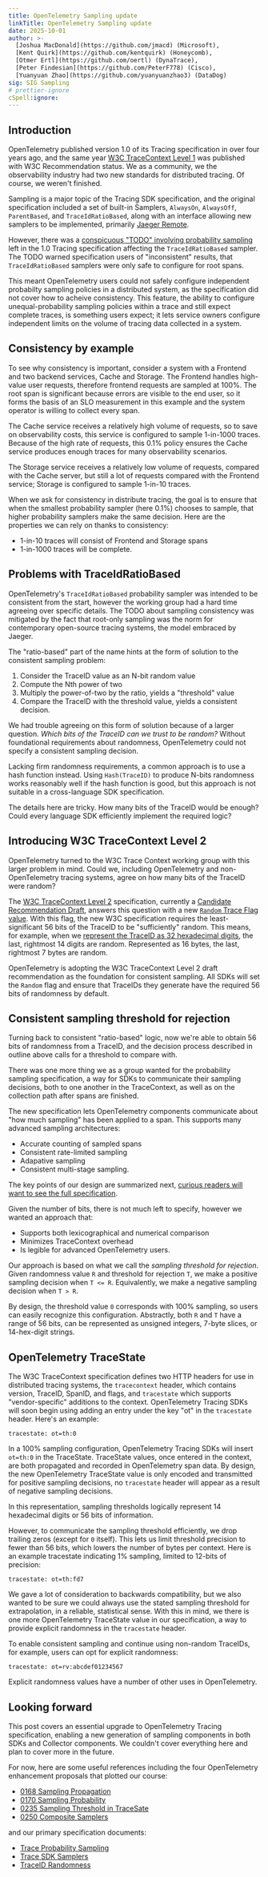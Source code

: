 ```yaml
---
title: OpenTelemetry Sampling update
linkTitle: OpenTelemetry Sampling update
date: 2025-10-01
author: >-
  [Joshua MacDonald](https://github.com/jmacd) (Microsoft),
  [Kent Quirk](https://github.com/kentquirk) (Honeycomb),
  [Otmer Ertl](https://github.com/oertl) (DynaTrace),
  [Peter Findesian](https://github.com/PeterF778) (Cisco),
  [Yuanyuan Zhao](https://github.com/yuanyuanzhao3) (DataDog)
sig: SIG Sampling
# prettier-ignore
cSpell:ignore:
---
```


## Introduction

OpenTelemetry published version 1.0 of its Tracing specification in
over four years ago, and the same year [W3C TraceContext Level
1][TRACECONTEXT1] was published with W3C Recommendation status. We as
a community, we the observability industry had two new standards for
distributed tracing. Of course, we weren't finished.

[TRACECONTEXT1]: https://www.w3.org/TR/trace-context-1
[TRACECONTEXT2]: https://www.w3.org/TR/trace-context-2
[JAEGERREMOTE]: https://www.jaegertracing.io/docs/1.22/architecture/sampling/

Sampling is a major topic of the Tracing SDK specification, and the
original specification included a set of built-in Samplers,
`AlwaysOn`, `AlwaysOff`, `ParentBased`, and `TraceIdRatioBased`,
along with an interface allowing new samplers to be implemented,
primarily [Jaeger Remote][JAEGERREMOTE].

However, there was a [conspicuous "TODO" involving probability
sampling](https://github.com/open-telemetry/opentelemetry-specification/issues/1413)
left in the 1.0 Tracing specification affecting the
`TraceIdRatioBased` sampler.  The TODO warned specification users of
"inconsistent" results, that `TraceIdRatioBased` samplers were only
safe to configure for root spans.

This meant OpenTelemetry users could not safely configure independent
probabilty sampling policies in a distributed system, as the
specification did not cover how to acheive consistency. This feature,
the ability to configure unequal-probability sampling policies within
a trace and still expect complete traces, is something users expect;
it lets service owners configure independent limits on the volume of
tracing data collected in a system.

## Consistency by example

To see why consistency is important, consider a system with a Frontend
and two backend services, Cache and Storage. The Frontend handles
high-value user requests, therefore frontend requests are sampled at
100%. The root span is significant because errors are visible to the
end user, so it forms the basis of an SLO measurement in this example
and the system operator is willing to collect every span.

The Cache service receives a relatively high volume of requests, so to
save on observability costs, this service is configured to sample
1-in-1000 traces.  Because of the high rate of requests, this 0.1%
policy ensures the Cache service produces enough traces for many
observability scenarios.

The Storage service receives a relatively low volume of requests,
compared with the Cache server, but still a lot of requests compared
with the Frontend service; Storage is configured to sample 1-in-10
traces.

When we ask for consistency in distribute tracing, the goal is to
ensure that when the smallest probability sampler (here 0.1%) chooses
to sample, that higher probability samplers make the same
decision. Here are the properties we can rely on thanks to
consistency:

- 1-in-10 traces will consist of Frontend and Storage spans
- 1-in-1000 traces will be complete.

## Problems with TraceIdRatioBased

OpenTelemetry's `TraceIdRatioBased` probability sampler was intended
to be consistent from the start, however the working group had a hard
time agreeing over specific details.  The TODO about sampling
consistency was mitigated by the fact that root-only sampling was the
norm for contemporary open-source tracing systems, the model embraced
by Jaeger.

The "ratio-based" part of the name hints at the form of solution to
the consistent sampling problem:

1. Consider the TraceID value as an N-bit random value
2. Compute the Nth power of two
3. Multiply the power-of-two by the ratio, yields a "threshold" value
4. Compare the TraceID with the threshold value, yields a consistent decision.

We had trouble agreeing on this form of solution because of a larger
question. *Which bits of the TraceID can we trust to be random?*
Without foundational requirements about randomness, OpenTelemetry
could not specify a consistent sampling decision.

Lacking firm randomness requirements, a common approach is to use a
hash function instead. Using `Hash(TraceID)` to produce N-bits
randomness works reasonably well if the hash function is good, but
this approach is not suitable in a cross-language SDK specification.

The details here are tricky. How many bits of the TraceID would be
enough? Could every language SDK efficiently implement the required
logic?

## Introducing W3C TraceContext Level 2

OpenTelemetry turned to the W3C Trace Context working group with this
larger problem in mind. Could we, including OpenTelemetry and
non-OpenTelemetry tracing systems, agree on how many bits of the
TraceID were random?

The [W3C TraceContext Level 2](https://www.w3.org/TR/trace-context-2/)
specification, currently a [Candidate Recommendation
Draft](https://www.w3.org/standards/types/#x4-2-1-candidate-recommendation-draft),
answers this question with a new [`Random` Trace Flag
value](https://www.w3.org/TR/trace-context-2/#random-trace-id-flag). With
this flag, the new W3C specification requires the least-significant 56
bits of the TraceID to be "sufficiently" random. This means, for
example, when we [represent the TraceID as 32 hexadecimal
digits](https://opentelemetry.io/docs/specs/otel/trace/api/#retrieving-the-traceid-and-spanid),
the last, rightmost 14 digits are random. Represented as 16 bytes, the
last, rightmost 7 bytes are random.

OpenTelemetry is adopting the W3C TraceContext Level 2 draft
recommendation as the foundation for consistent sampling. All SDKs
will set the `Random` flag and ensure that TraceIDs they generate have
the required 56 bits of randomness by default.

## Consistent sampling threshold for rejection

Turning back to consistent "ratio-based" logic, now we're able to
obtain 56 bits of randomness from a TraceID, and the decision process
described in outline above calls for a threshold to compare with.

There was one more thing we as a group wanted for the probability
sampling specification, a way for SDKs to communicate their sampling
decisions, both to one another in the TraceContext, as well as on the
collection path after spans are finished.

The new specification lets OpenTelemetry components communicate about
"how much sampling" has been applied to a span. This supports many
advanced sampling architectures:

- Accurate counting of sampled spans
- Consistent rate-limited sampling
- Adapative sampling
- Consistent multi-stage sampling.

The key points of our design are summarized next, [curious readers
will want to see the full
specification](https://opentelemetry.io/docs/specs/otel/trace/tracestate-probability-sampling/).

Given the number of bits, there is not much left to specify, however we
wanted an approach that:

- Supports both lexicographical and numerical comparison
- Minimizes TraceContext overhead
- Is legible for advanced OpenTelemetry users.

Our approach is based on what we call the _sampling threshold for
rejection_. Given randomness value `R` and threshold for rejection
`T`, we make a positive sampling decision when `T <= R`. Equivalently,
we make a negative sampling decision when `T > R`.

By design, the threshold value `0` corresponds with 100% sampling, so
users can easily recognize this configuration. Abstractly, both `R`
and `T` have a range of 56 bits, can be represented as unsigned
integers, 7-byte slices, or 14-hex-digit strings.

## OpenTelemetry TraceState

The W3C TraceContext specification defines two HTTP headers for use in
distributed tracing systems, the `tracecontext` header, which contains
version, TraceID, SpanID, and flags, and `tracestate` which supports
"vendor-specific" additions to the context. OpenTelemetry Tracing SDKs
will soon begin using adding an entry under the key "ot" in the
`tracestate` header. Here's an example:

```
tracestate: ot=th:0
```

In a 100% sampling configuration, OpenTelemetry Tracing SDKs will
insert `ot=th:0` in the TraceState. TraceState values, once entered in
the context, are both propagated and recorded in OpenTelemetry span
data. By design, the new OpenTelemetry TraceState value is only
encoded and transmitted for positive sampling decisions, no
`tracestate` header will appear as a result of negative sampling
decisions.

In this representation, sampling thresholds logically represent 14
hexadecimal digits or 56 bits of information.

However, to communicate the sampling threshold efficiently, we drop
trailing zeros (except for `0` itself). This lets us limit threshold
precision to fewer than 56 bits, which lowers the number of bytes per
context. Here is an example tracestate indicating 1% sampling, limited
to 12-bits of precision:

```
tracestate: ot=th:fd7
```

We gave a lot of consideration to backwards compatibility, but we also
wanted to be sure we could always use the stated sampling threshold
for extrapolation, in a reliable, statistical sense. With this in
mind, we there is one more OpenTelemetry TraceState value in our
specification, a way to provide explicit randomness in the
`tracestate` header.

To enable consistent sampling and continue using non-random TraceIDs,
for example, users can opt for explicit randomness:

```
tracestate: ot=rv:abcdef01234567
```

Explicit randomness values have a number of other uses in
OpenTelemetry.

## Looking forward

This post covers an essential upgrade to OpenTelemetry Tracing
specification, enabling a new generation of sampling components in
both SDKs and Collector components. We couldn't cover everything here
and plan to cover more in the future. 

For now, here are some useful references including the four
OpenTelemetry enhancement proposals that plotted our course:

- [0168 Sampling Propagation](https://github.com/open-telemetry/opentelemetry-specification/blob/main/oteps/trace/0168-sampling-propagation.md)
- [0170 Sampling Probability](https://github.com/open-telemetry/opentelemetry-specification/blob/main/oteps/trace/0170-sampling-probability.md)
- [0235 Sampling Threshold in TraceSate](https://github.com/open-telemetry/opentelemetry-specification/blob/main/oteps/trace/0235-sampling-threshold-in-trace-state.md)
- [0250 Composite Samplers](https://github.com/open-telemetry/opentelemetry-specification/blob/main/oteps/trace/0250-Composite_Samplers.md)

and our primary specification documents:

- [Trace Probability Sampling](https://opentelemetry.io/docs/specs/otel/trace/tracestate-probability-sampling/)
- [Trace SDK Samplers](https://opentelemetry.io/docs/specs/otel/trace/sdk/#sampler)
- [TraceID Randomness](https://opentelemetry.io/docs/specs/otel/trace/sdk/#traceid-randomness)
